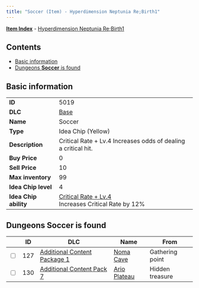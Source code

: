 ```yaml
---
title: "Soccer (Item) - Hyperdimension Neptunia Re;Birth1"
---
```


[**Item Index**](/neptunia/rb1/item/index.html) - [Hyperdimension Neptunia Re;Birth1](/neptunia/rb1)

## Contents

- [Basic information](#basic-information)
- [Dungeons **Soccer** is found](#dungeons-soccer-is-found)

## Basic information

|   |   |
| -- | -- |
| **ID** | 5019 |
| **DLC** | [Base](/neptunia/rb1/dlc/1-base.html) |
| **Name** | Soccer |
| **Type** | Idea Chip (Yellow) |
| **Description** | Critical Rate + Lv.4 Increases odds of dealing a critical hit. |
| **Buy Price** | 0 |
| **Sell Price** | 10 |
| **Max inventory** | 99 |
| **Idea Chip level** | 4 |
| **Idea Chip ability** | [Critical Rate + Lv.4](/neptunia/rb1/ability/1-9518-critical-rate-lv-4.html)<br />Increases Critical Rate by 12% |

## Dungeons **Soccer** is found

|    | ID | DLC | Name | From |
| -- | -- | --- | ---- | ---- |
| <input type="checkbox" id="rb1-dungeon-10-127" class="trackbox" /> | 127 | [Additional Content Package 1](/neptunia/rb1/dlc/10-pack1.html) | [Noma Cave](/neptunia/rb1/dungeon/10-127-noma-cave.html) | Gathering point |
| <input type="checkbox" id="rb1-dungeon-16-130" class="trackbox" /> | 130 | [Additional Content Pack 7](/neptunia/rb1/dlc/16-pack7.html) | [Ario Plateau](/neptunia/rb1/dungeon/16-130-ario-plateau.html) | Hidden treasure |